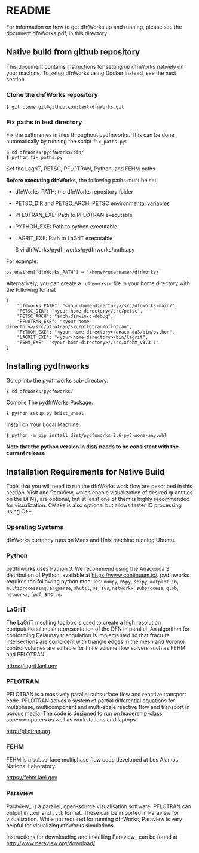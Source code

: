 # README

For information on how to get dfnWorks up and running, please see the document dfnWorks.pdf, in this directory.

## Native build from github repository

This document contains instructions for setting up dfnWorks natively on your
machine. To setup dfnWorks using Docker instead, see the next section.

### Clone the dnfWorks repository

    $ git clone git@github.com:lanl/dfnWorks.git

### Fix paths in test directory 

Fix the pathnames in files throughout pydfnworks. This can be done automatically by running the script ``fix_paths.py``:

    $ cd dfnWorks/pydfnworks/bin/
    $ python fix_paths.py 

Set the LagriT, PETSC, PFLOTRAN, Python, and FEHM paths 

**Before executing dfnWorks,** the following paths must be set:

- dfnWorks_PATH: the dfnWorks repository folder
- PETSC_DIR and PETSC_ARCH: PETSC environmental variables
- PFLOTRAN_EXE:  Path to PFLOTRAN executable 
- PYTHON_EXE:  Path to python executable 
- LAGRIT_EXE:  Path to LaGriT executable 

    $ vi dfnWorks/pydfnworks/pydfnworks/paths.py

For example:
    
    os.environ['dfnWorks_PATH'] = '/home/<username>/dfnWorks/'    

Alternatively, you can create a ``.dfnworksrc`` file in your home directory with the following format

    {
        "dfnworks_PATH": "<your-home-directory>/src/dfnworks-main/",
        "PETSC_DIR": "<your-home-directory>/src/petsc",
        "PETSC_ARCH": "arch-darwin-c-debug",
        "PFLOTRAN_EXE": "<your-home-directory>/src/pflotran/src/pflotran/pflotran",
        "PYTHON_EXE": "<your-home-directory>/anaconda3/bin/python",
        "LAGRIT_EXE": "<your-home-directory>/bin/lagrit",
        "FEHM_EXE": "<your-home-directory>//src/xfehm_v3.3.1"
    }


## Installing pydfnworks

Go up into the pydfnworks sub-directory:
    
    $ cd dfnWorks/pydfnworks/

Complie The pydfnWorks Package:
    
    $ python setup.py bdist_wheel

Install on Your Local Machine:
    
    $ python -m pip install dist/pydfnworks-2.6-py3-none-any.whl

**Note that the python version in dist/ needs to be consistent with the current release**

## Installation Requirements for Native Build
Tools that you will need to run the dfnWorks work flow are described in 
this section. VisIt and ParaView, which enable visualization of desired 
quantities on the DFNs, are optional, but at least one of them is highly 
recommended for visualization. CMake is also optional but allows faster IO 
processing using C++. 

### Operating Systems

dfnWorks currently runs on Macs and Unix machine running Ubuntu. 

### Python 

pydfnworks uses Python 3. We recommend using 
the Anaconda 3 distribution of Python, available at https://www.continuum.io/. 
pydfnworks requires the following python modules: ``numpy``, ``h5py``, ``scipy``, ``matplotlib``,  ``multiprocessing``, ``argparse``, ``shutil``, ``os``, ``sys``, ``networkx``, ``subprocess``, ``glob``, ``networkx``, ``fpdf``, and ``re``.


### LaGriT

The LaGriT meshing toolbox is used to create a high resolution computational 
mesh representation of the DFN in parallel. An algorithm for conforming 
Delaunay triangulation is implemented so that fracture intersections are 
coincident with triangle edges in the mesh and Voronoi control volumes are 
suitable for finite volume flow solvers such as FEHM and PFLOTRAN.

https://lagrit.lanl.gov

### PFLOTRAN
PFLOTRAN  is a massively parallel subsurface flow and reactive transport 
code. PFLOTRAN solves a system of partial differential equations for 
multiphase, multicomponent and multi-scale reactive flow and transport in 
porous media. The code is designed to run on leadership-class supercomputers 
as well as workstations and laptops.

http://pflotran.org

### FEHM
FEHM is a subsurface multiphase flow code developed at Los Alamos National 
Laboratory.

https://fehm.lanl.gov

### Paraview

Paraview_ is a parallel, open-source visualisation software. PFLOTRAN can 
output in ``.xmf`` and ``.vtk`` format. These can be imported in Paraview 
for visualization. While not required for running dfnWorks, Paraview is
very helpful for visualizing dfnWorks simulations.

Instructions for downloading and installing Paraview_ can be found at 
http://www.paraview.org/download/ 

